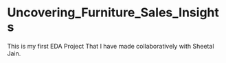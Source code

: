 # Uncovering_Furniture_Sales_Insights
 This is my first EDA Project That I have made collaboratively with Sheetal Jain.
